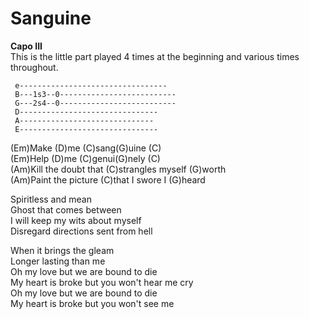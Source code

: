 # Sanguine

**Capo III**  
This is the little part played 4 times at the beginning and various
times throughout.

``` 
 e---------------------------------
 B---1s3--0--------------------------
 G---2s4--0--------------------------
 D-------------------------------
 A------------------------------
 E-------------------------------
```

  
(Em)Make (D)me (C)sang(G)uine (C)  
(Em)Help (D)me (C)genui(G)nely (C)  
(Am)Kill the doubt that (C)strangles myself (G)worth  
(Am)Paint the picture (C)that I swore I (G)heard  
  
Spiritless and mean  
Ghost that comes between  
I will keep my wits about myself  
Disregard directions sent from hell  
  
When it brings the gleam  
Longer lasting than me  
Oh my love but we are bound to die  
My heart is broke but you won't hear me cry  
Oh my love but we are bound to die  
My heart is broke but you won't see me
